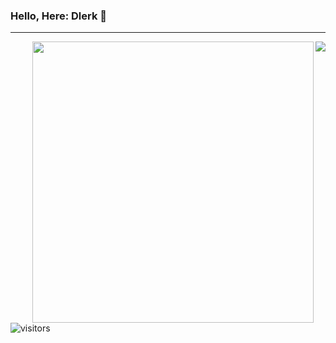 
### Hello, Here: **Dlerk** 👋


---

<img align="right" src="https://github-readme-stats.vercel.app/api?username=Dlerk&show_icons=true&hide_title=true&bg_color=DEG,66CCFF,00ae9d" />

<img align="right" width="450" src="https://github-readme-stats.vercel.app/api/top-langs/?username=Dlerk&layout=compact" />






![visitors](https://visitor-badge.glitch.me/badge?page_id=Dlerk.Dlerk&left_color=green&right_color=red)





